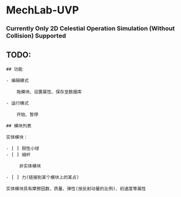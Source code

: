 # MechLab-UVP

### Currently Only 2D Celestial Operation Simulation (Without Collision) Supported

## TODO:

	## 功能

	- 编辑模式

		拖模块、设置属性、保存至数据库

	- 运行模式

		开始、暂停

	## 模块列表

	实体模块：

	- [ ] 刚性小球
	- [ ] 细杆

		 非实体模块

	- [ ] 力(链接到某个模块上的某点)

	实体模块具有摩擦因数、质量、弹性(按反射动量的比例)、初速度等属性
